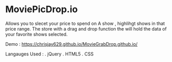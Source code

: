 # MoviePicDrop.io
Allows you to slecet your price to spend on A show , highlihgt shows in that price range. The store with a drag and drop function the will hold the data of your favorite shows selected.

  Demo : https://chrisjay629.github.io/MovieGrabDrop.github.io/
  
  
  Langauges Used :
  . jQuery
  . HTML5
  . CSS
  
